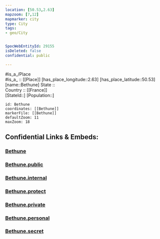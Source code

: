 ```yaml
---
location: [50.53,2.63] 
mapzoom: [7,12] 
mapmarker: city 
type: City
tags:
- geo/City


SpocWebEntityId: 29155
isDeleted: false
confidential: public

---
```

#is_a_/Place  
#is_a_ :: [[Place]] 
[has_place_longitude::2.63] 
[has_place_latitude::50.53] 
[name::Bethune] 
State ::  
Country :: [[France]]  
[StateId::] 
[Population::] 



```leaflet
id: Bethune
coordinates: [[Bethune]] 
markerFile: [[Bethune]] 
defaultZoom: 11 
maxZoom: 18
```


## Confidential Links & Embeds: 

### [Bethune](/_Standards/Earth/Continent/Europe/Europe~West/France/regions~France/Hauts-de-France/departments~Hauts-de-France/Pas-de-Calais/communes~Pas-de-Calais/Béthune/cities~Béthune/Bethune.md) 

### [Bethune.public](/_public/Earth/Continent/Europe/Europe~West/France/regions~France/Hauts-de-France/departments~Hauts-de-France/Pas-de-Calais/communes~Pas-de-Calais/Béthune/cities~Béthune/Bethune.public.md) 

### [Bethune.internal](/_internal/Earth/Continent/Europe/Europe~West/France/regions~France/Hauts-de-France/departments~Hauts-de-France/Pas-de-Calais/communes~Pas-de-Calais/Béthune/cities~Béthune/Bethune.internal.md) 

### [Bethune.protect](/_protect/Earth/Continent/Europe/Europe~West/France/regions~France/Hauts-de-France/departments~Hauts-de-France/Pas-de-Calais/communes~Pas-de-Calais/Béthune/cities~Béthune/Bethune.protect.md) 

### [Bethune.private](/_private/Earth/Continent/Europe/Europe~West/France/regions~France/Hauts-de-France/departments~Hauts-de-France/Pas-de-Calais/communes~Pas-de-Calais/Béthune/cities~Béthune/Bethune.private.md) 

### [Bethune.personal](/_personal/Earth/Continent/Europe/Europe~West/France/regions~France/Hauts-de-France/departments~Hauts-de-France/Pas-de-Calais/communes~Pas-de-Calais/Béthune/cities~Béthune/Bethune.personal.md) 

### [Bethune.secret](/_secret/Earth/Continent/Europe/Europe~West/France/regions~France/Hauts-de-France/departments~Hauts-de-France/Pas-de-Calais/communes~Pas-de-Calais/Béthune/cities~Béthune/Bethune.secret.md)

